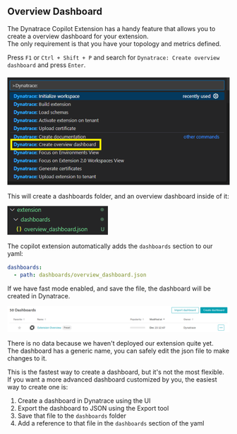 ## Overview Dashboard

The Dynatrace Copilot Extension has a handy feature that allows you to create a overview dashboard for your extension.  
The only requirement is that you have your topology and metrics defined.

Press `F1` or `Ctrl + Shift + P` and search for `Dynatrace: Create overview dashboard` and press `Enter`.

![dashboard](../../../assets/images/mysql-04-dashboard.png)

This will create a dashboards folder, and an overview dashboard inside of it:

![dashboard_file](../../../assets/images/mysql-05-dashboard_file.png)

The copilot extension automatically adds the `dashboards` section to our yaml:

```yaml
dashboards:
  - path: dashboards/overview_dashboard.json
``` 

If we have fast mode enabled, and save the file, the dashboard will be created in Dynatrace. 

![dashboard_name](../../../assets/images/mysql-05-dashboard_name.png)

There is no data because we haven't deployed our extension quite yet.  
The dashboard has a generic name, you can safely edit the json file to make changes to it.


This is the fastest way to create a dashboard, but it's not the most flexible.  
If you want a more advanced dashboard customized by you, the easiest way to create one is:

1. Create a dashboard in Dynatrace using the UI
2. Export the dashboard to JSON using the Export tool
3. Save that file to the `dashboards` folder
4. Add a reference to that file in the `dashboards` section of the yaml